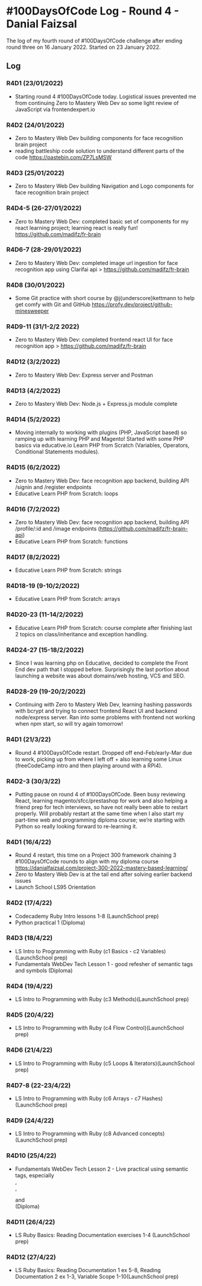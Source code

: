# #100DaysOfCode Log - Round 4 - Danial Faizsal

The log of my fourth round of #100DaysOfCode challenge after ending round three on 16 January 2022. Started on 23 January 2022.

## Log

### R4D1 (23/01/2022)

- Starting round 4 #100DaysOfCode today. Logistical issues prevented me from continuing Zero to Mastery Web Dev so some light review of JavaScript via frontendexpert.io

### R4D2 (24/01/2022)

- Zero to Mastery Web Dev building components for face recognition brain project
- reading battleship code solution to understand different parts of the code https://pastebin.com/ZP7LsMSW

### R4D3 (25/01/2022)

- Zero to Mastery Web Dev building Navigation and Logo components for face recognition brain project

### R4D4-5 (26-27/01/2022)

- Zero to Mastery Web Dev: completed basic set of components for my react learning project; learning react is really fun! https://github.com/madifz/fr-brain

### R4D6-7 (28-29/01/2022)

- Zero to Mastery Web Dev: completed image url ingestion for face recognition app using Clarifai api > https://github.com/madifz/fr-brain

### R4D8 (30/01/2022)

- Some Git practice with short course by @j{underscore}kettmann to help get comfy with Git and GitHub https://profy.dev/project/github-minesweeper

### R4D9-11 (31/1-2/2 2022)

- Zero to Mastery Web Dev: completed frontend react UI for face recognition app > https://github.com/madifz/fr-brain

### R4D12 (3/2/2022)

- Zero to Mastery Web Dev: Express server and Postman

### R4D13 (4/2/2022)

- Zero to Mastery Web Dev: Node.js + Express.js module complete

### R4D14 (5/2/2022)

- Moving internally to working with plugins (PHP, JavaScript based) so ramping up with learning PHP and Magento! Started with some PHP basics via educative.io Learn PHP from Scratch (Variables, Operators, Conditional Statements modules).

### R4D15 (6/2/2022)

- Zero to Mastery Web Dev: face recognition app backend, building API /signin and /register endpoints
- Educative Learn PHP from Scratch: loops

### R4D16 (7/2/2022)

- Zero to Mastery Web Dev: face recognition app backend, building API /profile/:id and /image endpoints (https://github.com/madifz/fr-brain-api)
- Educative Learn PHP from Scratch: functions

### R4D17 (8/2/2022)

- Educative Learn PHP from Scratch: strings

### R4D18-19 (9-10/2/2022)

- Educative Learn PHP from Scratch: arrays

### R4D20-23 (11-14/2/2022)

- Educative Learn PHP from Scratch: course complete after finishing last 2 topics on class/inheritance and exception handling.

### R4D24-27 (15-18/2/2022)

- Since I was learning php on Educative, decided to complete the Front End dev path that I stopped before. Surprisingly the last portion about launching a website was about domains/web hosting, VCS and SEO. 

### R4D28-29 (19-20/2/2022)

- Continuing with Zero to Mastery Web Dev, learning hashing passwords with bcrypt and trying to connect frontend React UI and backend node/express server. Ran into some problems with frontend not working when npm start, so will try again tomorrow!

### R4D1 (21/3/22)
- Round 4 #100DaysOfCode restart. Dropped off end-Feb/early-Mar due to work, picking up from where I left off + also learning some Linux (freeCodeCamp intro and then playing around with a RPi4).

### R4D2-3 (30/3/22)
- Putting pause on round 4 of #100DaysOfCode. Been busy reviewing React, learning magento/sfcc/prestashop for work and also helping a friend prep for tech interviews, so have not really been able to restart properly. Will probably restart at the same time when I also start my part-time web and programming diploma course; we’re starting with Python so really looking forward to re-learning it.

### R4D1 (16/4/22)
- Round 4 restart, this time on a Project 300 framework chaining 3 #100DaysOfCode rounds to align with my diploma course 
https://danialfaizsal.com/project-300-2022-mastery-based-learning/
- Zero to Mastery Web Dev is at the tail end after solving earlier backend issues
- Launch School LS95 Orientation

### R4D2 (17/4/22)
- Codecademy Ruby Intro lessons 1-8 (LaunchSchool prep)
- Python practical 1 (Diploma)

### R4D3 (18/4/22)
- LS Intro to Programming with Ruby (c1 Basics - c2 Variables)(LaunchSchool prep)
- Fundamentals WebDev Tech Lesson 1 - good refesher of semantic tags and symbols (Diploma)

### R4D4 (19/4/22)
- LS Intro to Programming with Ruby (c3 Methods)(LaunchSchool prep)

### R4D5 (20/4/22)
- LS Intro to Programming with Ruby (c4 Flow Control)(LaunchSchool prep)

### R4D6 (21/4/22)
- LS Intro to Programming with Ruby (c5 Loops & Iterators)(LaunchSchool prep)

### R4D7-8 (22-23/4/22)
- LS Intro to Programming with Ruby (c6 Arrays - c7 Hashes)(LaunchSchool prep)

### R4D9 (24/4/22)
- LS Intro to Programming with Ruby (c8 Advanced concepts)(LaunchSchool prep)

### R4D10 (25/4/22)
- Fundamentals WebDev Tech Lesson 2 - Live practical using semantic tags, especially <nav>, <article>, <dl> and <aside> (Diploma)

### R4D11 (26/4/22)
- LS Ruby Basics: Reading Documentation exercises 1-4 (LaunchSchool prep)

### R4D12 (27/4/22)
- LS Ruby Basics: Reading Documentation 1 ex 5-8, Reading Documentation 2 ex 1-3, Variable Scope 1-10(LaunchSchool prep)